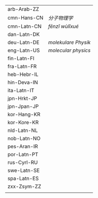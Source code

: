 | | |
|-|-|
| arb-Arab-ZZ |  |
| cmn-Hans-CN | _分子物理学_ |
| cmn-Latn-CN | _fēnzǐ wùlǐxué_ |
| dan-Latn-DK |  |
| deu-Latn-DE | _molekulare Physik_ |
| eng-Latn-US | _molecular physics_ |
| fin-Latn-FI |  |
| fra-Latn-FR |  |
| heb-Hebr-IL |  |
| hin-Deva-IN |  |
| ita-Latn-IT |  |
| jpn-Hrkt-JP |   |
| jpn-Jpan-JP |  |
| kor-Hang-KR |  |
| kor-Kore-KR |  |
| nld-Latn-NL |  |
| nob-Latn-NO |  |
| pes-Aran-IR |  |
| por-Latn-PT |  |
| rus-Cyrl-RU |  |
| swe-Latn-SE |  |
| spa-Latn-ES |  |
| zxx-Zsym-ZZ |  |
|  |  |
